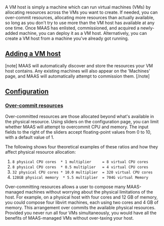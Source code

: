<!-- deb-2-7-cli
||2.7|2.8|2.9|
|-----:|:-----:|:-----:|:-----:|
|Snap|[CLI](/t/adding-a-vm-host/2286) ~ [UI](/t/adding-a-vm-host/2287)|[CLI](/t/adding-a-vm-host/2288) ~ [UI](/t/adding-a-vm-host/2289)|[CLI](/t/adding-a-vm-host/2290) ~ [UI](/t/adding-a-vm-host/2291)|
|Packages|CLI ~ [UI](/t/adding-a-vm-host/2293)|[CLI](/t/adding-a-vm-host/2294) ~ [UI](/t/adding-a-vm-host/2295)|[CLI](/t/adding-a-vm-host/2296) ~ [UI](/t/adding-a-vm-host/2297)|
 deb-2-7-cli -->

<!-- deb-2-7-ui
||2.7|2.8|2.9|
|-----:|:-----:|:-----:|:-----:|
|Snap|[CLI](/t/adding-a-vm-host/2286) ~ [UI](/t/adding-a-vm-host/2287)|[CLI](/t/adding-a-vm-host/2288) ~ [UI](/t/adding-a-vm-host/2289)|[CLI](/t/adding-a-vm-host/2290) ~ [UI](/t/adding-a-vm-host/2291)|
|Packages|[CLI](/t/adding-a-vm-host/2292) ~ UI|[CLI](/t/adding-a-vm-host/2294) ~ [UI](/t/adding-a-vm-host/2295)|[CLI](/t/adding-a-vm-host/2296) ~ [UI](/t/adding-a-vm-host/2297)|
 deb-2-7-ui -->

<!-- deb-2-8-cli
||2.7|2.8|2.9|
|-----:|:-----:|:-----:|:-----:|
|Snap|[CLI](/t/adding-a-vm-host/2286) ~ [UI](/t/adding-a-vm-host/2287)|[CLI](/t/adding-a-vm-host/2288) ~ [UI](/t/adding-a-vm-host/2289)|[CLI](/t/adding-a-vm-host/2290) ~ [UI](/t/adding-a-vm-host/2291)|
|Packages|[CLI](/t/adding-a-vm-host/2292) ~ [UI](/t/adding-a-vm-host/2293)|CLI ~ [UI](/t/adding-a-vm-host/2295)|[CLI](/t/adding-a-vm-host/2296) ~ [UI](/t/adding-a-vm-host/2297)|
 deb-2-8-cli -->

<!-- deb-2-8-ui
||2.7|2.8|2.9|
|-----:|:-----:|:-----:|:-----:|
|Snap|[CLI](/t/adding-a-vm-host/2286) ~ [UI](/t/adding-a-vm-host/2287)|[CLI](/t/adding-a-vm-host/2288) ~ [UI](/t/adding-a-vm-host/2289)|[CLI](/t/adding-a-vm-host/2290) ~ [UI](/t/adding-a-vm-host/2291)|
|Packages|[CLI](/t/adding-a-vm-host/2292) ~ [UI](/t/adding-a-vm-host/2293)|[CLI](/t/adding-a-vm-host/2294) ~ UI|[CLI](/t/adding-a-vm-host/2296) ~ [UI](/t/adding-a-vm-host/2297)|
 deb-2-8-ui -->

<!-- deb-2-9-cli
||2.7|2.8|2.9|
|-----:|:-----:|:-----:|:-----:|
|Snap|[CLI](/t/adding-a-vm-host/2286) ~ [UI](/t/adding-a-vm-host/2287)|[CLI](/t/adding-a-vm-host/2288) ~ [UI](/t/adding-a-vm-host/2289)|[CLI](/t/adding-a-vm-host/2290) ~ [UI](/t/adding-a-vm-host/2291)|
|Packages|[CLI](/t/adding-a-vm-host/2292) ~ [UI](/t/adding-a-vm-host/2293)|[CLI](/t/adding-a-vm-host/2294) ~ [UI](/t/adding-a-vm-host/2295)|CLI ~ [UI](/t/adding-a-vm-host/2297)|
 deb-2-9-cli -->

<!-- deb-2-9-ui
||2.7|2.8|2.9|
|-----:|:-----:|:-----:|:-----:|
|Snap|[CLI](/t/adding-a-vm-host/2286) ~ [UI](/t/adding-a-vm-host/2287)|[CLI](/t/adding-a-vm-host/2288) ~ [UI](/t/adding-a-vm-host/2289)|[CLI](/t/adding-a-vm-host/2290) ~ [UI](/t/adding-a-vm-host/2291)|
|Packages|[CLI](/t/adding-a-vm-host/2292) ~ [UI](/t/adding-a-vm-host/2293)|[CLI](/t/adding-a-vm-host/2294) ~ [UI](/t/adding-a-vm-host/2295)|[CLI](/t/adding-a-vm-host/2296) ~ UI|
 deb-2-9-ui -->

<!-- snap-2-7-cli
||2.7|2.8|2.9|
|-----:|:-----:|:-----:|:-----:|
|Snap|CLI ~ [UI](/t/adding-a-vm-host/2287)|[CLI](/t/adding-a-vm-host/2288) ~ [UI](/t/adding-a-vm-host/2289)|[CLI](/t/adding-a-vm-host/2290) ~ [UI](/t/adding-a-vm-host/2291)|
|Packages|[CLI](/t/adding-a-vm-host/2292) ~ [UI](/t/adding-a-vm-host/2293)|[CLI](/t/adding-a-vm-host/2294) ~ [UI](/t/adding-a-vm-host/2295)|[CLI](/t/adding-a-vm-host/2296) ~ [UI](/t/adding-a-vm-host/2297)|
 snap-2-7-cli -->

<!-- snap-2-7-ui
||2.7|2.8|2.9|
|-----:|:-----:|:-----:|:-----:|
|Snap|[CLI](/t/adding-a-vm-host/2286) ~ UI|[CLI](/t/adding-a-vm-host/2288) ~ [UI](/t/adding-a-vm-host/2289)|[CLI](/t/adding-a-vm-host/2290) ~ [UI](/t/adding-a-vm-host/2291)|
|Packages|[CLI](/t/adding-a-vm-host/2292) ~ [UI](/t/adding-a-vm-host/2293)|[CLI](/t/adding-a-vm-host/2294) ~ [UI](/t/adding-a-vm-host/2295)|[CLI](/t/adding-a-vm-host/2296) ~ [UI](/t/adding-a-vm-host/2297)|
 snap-2-7-ui -->

<!-- snap-2-8-cli
||2.7|2.8|2.9|
|-----:|:-----:|:-----:|:-----:|
|Snap|[CLI](/t/adding-a-vm-host/2286) ~ [UI](/t/adding-a-vm-host/2287)|CLI ~ [UI](/t/adding-a-vm-host/2289)|[CLI](/t/adding-a-vm-host/2290) ~ [UI](/t/adding-a-vm-host/2291)|
|Packages|[CLI](/t/adding-a-vm-host/2292) ~ [UI](/t/adding-a-vm-host/2293)|[CLI](/t/adding-a-vm-host/2294) ~ [UI](/t/adding-a-vm-host/2295)|[CLI](/t/adding-a-vm-host/2296) ~ [UI](/t/adding-a-vm-host/2297)|
 snap-2-8-cli -->

<!-- snap-2-8-ui
||2.7|2.8|2.9|
|-----:|:-----:|:-----:|:-----:|
|Snap|[CLI](/t/adding-a-vm-host/2286) ~ [UI](/t/adding-a-vm-host/2287)|[CLI](/t/adding-a-vm-host/2288) ~ UI|[CLI](/t/adding-a-vm-host/2290) ~ [UI](/t/adding-a-vm-host/2291)|
|Packages|[CLI](/t/adding-a-vm-host/2292) ~ [UI](/t/adding-a-vm-host/2293)|[CLI](/t/adding-a-vm-host/2294) ~ [UI](/t/adding-a-vm-host/2295)|[CLI](/t/adding-a-vm-host/2296) ~ [UI](/t/adding-a-vm-host/2297)|
 snap-2-8-ui -->

<!-- snap-2-9-cli
||2.7|2.8|2.9|
|-----:|:-----:|:-----:|:-----:|
|Snap|[CLI](/t/adding-a-vm-host/2286) ~ [UI](/t/adding-a-vm-host/2287)|[CLI](/t/adding-a-vm-host/2288) ~ [UI](/t/adding-a-vm-host/2289)|CLI ~ [UI](/t/adding-a-vm-host/2291)|
|Packages|[CLI](/t/adding-a-vm-host/2292) ~ [UI](/t/adding-a-vm-host/2293)|[CLI](/t/adding-a-vm-host/2294) ~ [UI](/t/adding-a-vm-host/2295)|[CLI](/t/adding-a-vm-host/2296) ~ [UI](/t/adding-a-vm-host/2297)|
 snap-2-9-cli -->

<!-- snap-2-9-ui
||2.7|2.8|2.9|
|-----:|:-----:|:-----:|:-----:|
|Snap|[CLI](/t/adding-a-vm-host/2286) ~ [UI](/t/adding-a-vm-host/2287)|[CLI](/t/adding-a-vm-host/2288) ~ [UI](/t/adding-a-vm-host/2289)|[CLI](/t/adding-a-vm-host/2290) ~ UI|
|Packages|[CLI](/t/adding-a-vm-host/2292) ~ [UI](/t/adding-a-vm-host/2293)|[CLI](/t/adding-a-vm-host/2294) ~ [UI](/t/adding-a-vm-host/2295)|[CLI](/t/adding-a-vm-host/2296) ~ [UI](/t/adding-a-vm-host/2297)|
 snap-2-9-ui -->

A VM host is simply a machine which can run virtual machines (VMs) by allocating  resources across the VMs you want to create.  If needed, you can over-commit resources, allocating more resources than actually available, so long as you don't try to use more than the VM host has available at any one time. Once MAAS has enlisted, commissioned, and acquired a newly-added machine, you can deploy it as a VM host.  Alternatively, you can create a VM host from a machine you've already got running.

<!-- deb-2-7-cli
[note type="caution" status="Warning"]
You **must** [configure your network](/t/vm-host-networking/3216) to support a VM host before following the procedures in this section.  You will also want to make sure that you have [set up SSH](/t/vm-host-networking/3216#heading--set-up-ssh) (if needed) before you follow any procedures in this section. 
[/note]

#### Six questions you may have:

1. [How do I configure networking for VM hosts?](/t/vm-host-networking/3216)
2. [How do I set up SSH when manually adding a VM host?](/t/vm-host-networking/3216#heading--set-up-ssh)
3. [How do I add a VM host?](#heading--adding-a-vm-host)
4. [How do I configure a VM host after I've added it?](#heading--configuration)
5. [How do I over-commit resources on a host?](#heading--overcommit-resources)
6. [How do I add a VM host using MAAS versions below 2.5?](https://old-docs.maas.io/2.5/en/manage-kvm-add-host)
 deb-2-7-cli -->

<!-- deb-2-7-ui
[note type="caution" status="Warning"]
You **must** [configure your network](/t/vm-host-networking/3217) to support a VM host before following the procedures in this section.  You will also want to make sure that you have [set up SSH](/t/vm-host-networking/3217#heading--set-up-ssh) (if needed) before you follow any procedures in this section. 
[/note]

#### Six questions you may have:

1. [How do I configure networking for VM hosts?](/t/vm-host-networking/3217)
2. [How do I set up SSH when manually adding a VM host?](/t/vm-host-networking/3217#heading--set-up-ssh)
3. [How do I add a VM host?](#heading--adding-a-vm-host)
4. [How do I configure a VM host after I've added it?](#heading--configuration)
5. [How do I over-commit resources on a host?](#heading--overcommit-resources)
6. [How do I add a VM host using MAAS versions below 2.5?](https://old-docs.maas.io/2.5/en/manage-kvm-add-host)
 deb-2-7-ui -->

<!-- deb-2-8-cli
[note type="caution" status="Warning"]
You **must** [configure your network](/t/vm-host-networking/3218) to support a VM host before following the procedures in this section.  You will also want to make sure that you have [set up SSH](/t/vm-host-networking/3218#heading--set-up-ssh) (if needed) before you follow any procedures in this section. 
[/note]

#### Six questions you may have:

1. [How do I configure networking for VM hosts?](/t/vm-host-networking/3218)
2. [How do I set up SSH when manually adding a VM host?](/t/vm-host-networking/3218#heading--set-up-ssh)
3. [How do I add a VM host?](#heading--adding-a-vm-host)
4. [How do I configure a VM host after I've added it?](#heading--configuration)
5. [How do I over-commit resources on a host?](#heading--overcommit-resources)
6. [How do I add a VM host using MAAS versions below 2.5?](https://old-docs.maas.io/2.5/en/manage-kvm-add-host)
 deb-2-8-cli -->

<!-- deb-2-8-ui
[note type="caution" status="Warning"]
You **must** [configure your network](/t/vm-host-networking/3219) to support a VM host before following the procedures in this section.  You will also want to make sure that you have [set up SSH](/t/vm-host-networking/3219#heading--set-up-ssh) (if needed) before you follow any procedures in this section. 
[/note]

#### Six questions you may have:

1. [How do I configure networking for VM hosts?](/t/vm-host-networking/3219)
2. [How do I set up SSH when manually adding a VM host?](/t/vm-host-networking/3219#heading--set-up-ssh)
3. [How do I add a VM host?](#heading--adding-a-vm-host)
4.  [How do I configure a VM host after I've added it?](#heading--configuration)
5. [How do I over-commit resources on a host?](#heading--overcommit-resources)
6. [How do I add a VM host using MAAS versions below 2.5?](https://old-docs.maas.io/2.5/en/manage-kvm-add-host)
 deb-2-8-ui -->

<!-- deb-2-9-cli
[note type="caution" status="Warning"]
You **must** [configure your network](/t/vm-host-networking/3220) to support a VM host before following the procedures in this section.  You will also want to make sure that you have [set up SSH](/t/vm-host-networking/3220#heading--set-up-ssh) (if needed) before you follow any procedures in this section. 
[/note]

#### Six questions you may have:

1. [How do I configure networking for VM hosts?](/t/vm-host-networking/3220)
2. [How do I set up SSH when manually adding a VM host?](/t/vm-host-networking/3220#heading--set-up-ssh)
3. [How do I add a VM host?](#heading--adding-a-vm-host)
4.  [How do I configure a VM host after I've added it?](#heading--configuration)
5. [How do I over-commit resources on a host?](#heading--overcommit-resources)
6. [How do I add a VM host using MAAS versions below 2.5?](https://old-docs.maas.io/2.5/en/manage-kvm-add-host)
 deb-2-9-cli -->

<!-- deb-2-9-ui
[note type="caution" status="Warning"]
You **must** [configure your network](/t/vm-host-networking/3221) to support a VM host before following the procedures in this section.  You will also want to make sure that you have [set up SSH](/t/vm-host-networking/3221#heading--set-up-ssh) (if needed) before you follow any procedures in this section. 
[/note]

#### Six questions you may have:

1. [How do I configure networking for VM hosts?](/t/vm-host-networking/3221)
2. [How do I set up SSH when manually adding a VM host?](/t/vm-host-networking/3221#heading--set-up-ssh)
3. [How do I add a VM host?](#heading--adding-a-vm-host)
4.  [How do I configure a VM host after I've added it?](#heading--configuration)
5. [How do I over-commit resources on a host?](#heading--overcommit-resources)
6. [How do I add a VM host using MAAS versions below 2.5?](https://old-docs.maas.io/2.5/en/manage-kvm-add-host)
 deb-2-9-ui -->

<!-- snap-2-7-cli
[note type="caution" status="Warning"]
You **must** [configure your network](/t/vm-host-networking/3210) to support a VM host before following the procedures in this section.  You will also want to make sure that you have [set up SSH](/t/vm-host-networking/3210#heading--set-up-ssh) (if needed) before you follow any procedures in this section. 
[/note]

#### Six questions you may have:

1. [How do I configure networking for VM hosts?](/t/vm-host-networking/3210)
2. [How do I set up SSH when manually adding a VM host?](/t/vm-host-networking/3210#heading--set-up-ssh)
3. [How do I add a VM host?](#heading--adding-a-vm-host)
4.  [How do I configure a VM host after I've added it?](#heading--configuration)
5. [How do I over-commit resources on a host?](#heading--overcommit-resources)
6. [How do I add a VM host using MAAS versions below 2.5?](https://old-docs.maas.io/2.5/en/manage-kvm-add-host)
 snap-2-7-cli -->

<!-- snap-2-7-ui
[note type="caution" status="Warning"]
You **must** [configure your network](/t/vm-host-networking/3211) to support a VM host before following the procedures in this section.  You will also want to make sure that you have [set up SSH](/t/vm-host-networking/3211#heading--set-up-ssh) (if needed) before you follow any procedures in this section. 
[/note]

#### Six questions you may have:

1. [How do I configure networking for VM hosts?](/t/vm-host-networking/3211)
2. [How do I set up SSH when manually adding a VM host?](/t/vm-host-networking/3211#heading--set-up-ssh)
3. [How do I add a VM host?](#heading--adding-a-vm-host)
4.  [How do I configure a VM host after I've added it?](#heading--configuration)
5. [How do I over-commit resources on a host?](#heading--overcommit-resources)
6. [How do I add a VM host using MAAS versions below 2.5?](https://old-docs.maas.io/2.5/en/manage-kvm-add-host)
 snap-2-7-ui -->

<!-- snap-2-8-cli
[note type="caution" status="Warning"]
You **must** [configure your network](/t/vm-host-networking/3212) to support a VM host before following the procedures in this section.  You will also want to make sure that you have [set up SSH](/t/vm-host-networking/3212#heading--set-up-ssh) (if needed) before you follow any procedures in this section. 
[/note]

#### Six questions you may have:

1. [How do I configure networking for VM hosts?](/t/vm-host-networking/3212)
2. [How do I set up SSH when manually adding a VM host?](/t/vm-host-networking/3212#heading--set-up-ssh)
3. [How do I add a VM host?](#heading--adding-a-vm-host)
4.  [How do I configure a VM host after I've added it?](#heading--configuration)
5. [How do I over-commit resources on a host?](#heading--overcommit-resources)
6. [How do I add a VM host using MAAS versions below 2.5?](https://old-docs.maas.io/2.5/en/manage-kvm-add-host)
 snap-2-8-cli -->

<!-- snap-2-8-ui
[note type="caution" status="Warning"]
You **must** [configure your network](/t/vm-host-networking/3213) to support a VM host before following the procedures in this section.  You will also want to make sure that you have [set up SSH](/t/vm-host-networking/3213#heading--set-up-ssh) (if needed) before you follow any procedures in this section. 
[/note]

#### Six questions you may have:

1. [How do I configure networking for VM hosts?](/t/vm-host-networking/3213)
2. [How do I set up SSH when manually adding a VM host?](/t/vm-host-networking/3213#heading--set-up-ssh)
3. [How do I add a VM host?](#heading--adding-a-vm-host)
4.  [How do I configure a VM host after I've added it?](#heading--configuration)
5. [How do I over-commit resources on a host?](#heading--overcommit-resources)
6. [How do I add a VM host using MAAS versions below 2.5?](https://old-docs.maas.io/2.5/en/manage-kvm-add-host)
 snap-2-8-ui -->

<!-- snap-2-9-cli
[note type="caution" status="Warning"]
You **must** [configure your network](/t/vm-host-networking/3214) to support a VM host before following the procedures in this section.  You will also want to make sure that you have [set up SSH](/t/vm-host-networking/3214#heading--set-up-ssh) (if needed) before you follow any procedures in this section. 
[/note]

#### Six questions you may have:

1. [How do I configure networking for VM hosts?](/t/vm-host-networking/3214)
2. [How do I set up SSH when manually adding a VM host?](/t/vm-host-networking/3214#heading--set-up-ssh)
3. [How do I add a VM host?](#heading--adding-a-vm-host)
4.  [How do I configure a VM host after I've added it?](#heading--configuration)
5. [How do I over-commit resources on a host?](#heading--overcommit-resources)
6. [How do I add a VM host using MAAS versions below 2.5?](https://old-docs.maas.io/2.5/en/manage-kvm-add-host)
 snap-2-9-cli -->

<!-- snap-2-9-ui
[note type="caution" status="Warning"]
You **must** [configure your network](/t/vm-host-networking/3215) to support a VM host before following the procedures in this section.  You will also want to make sure that you have [set up SSH](/t/vm-host-networking/3215#heading--set-up-ssh) (if needed) before you follow any procedures in this section. 
[/note]

#### Six questions you may have:

1. [How do I configure networking for VM hosts?](/t/vm-host-networking/3215)
2. [How do I set up SSH when manually adding a VM host?](/t/vm-host-networking/3215#heading--set-up-ssh)
3. [How do I add a VM host?](#heading--adding-a-vm-host)
4.  [How do I configure a VM host after I've added it?](#heading--configuration)
5. [How do I over-commit resources on a host?](#heading--overcommit-resources)
6. [How do I add a VM host using MAAS versions below 2.5?](https://old-docs.maas.io/2.5/en/manage-kvm-add-host)
 snap-2-9-ui -->

<a href="#heading--adding-a-vm-host"><h2 id="heading--adding-a-vm-host">Adding a VM host</h2></a>

<!-- deb-2-7-ui deb-2-8-ui deb-2-9-ui snap-2-8-ui snap-2-7-ui snap-2-9-ui
After installing MAAS, the 'KVM' page is typically empty:

<a href="https://discourse.maas.io/uploads/default/original/1X/fa0cc573f34cb23ca0ac026e97ef5b618ff1fed3.jpeg" target = "_blank"><img src="https://discourse.maas.io/uploads/default/original/1X/fa0cc573f34cb23ca0ac026e97ef5b618ff1fed3.jpeg"></a> 

If you want to add a [libvirt](https://ubuntu.com/server/docs/virtualization-libvirt) or LXD VM host to a machine which is already installed, you can do so with the 'Add KVM' button:

<a href="https://discourse.maas.io/uploads/default/original/1X/197ae57b89b32546cf054fff49452f9025354af8.jpeg" target = "_blank"><img src="https://discourse.maas.io/uploads/default/original/1X/197ae57b89b32546cf054fff49452f9025354af8.jpeg"></a> 

Here, 'Virsh address' typically looks like the following for libvirt:

    qemu+ssh://<vm host IP>/system

of like this for LXD (Beta):

    https://10.0.0.100:8443
deb-2-7-ui deb-2-8-ui deb-2-9-ui snap-2-8-ui snap-2-7-ui snap-2-9-ui -->

<!-- deb-2-7-cli deb-2-8-cli deb-2-9-cli snap-2-8-cli snap-2-7-cli snap-2-9-cli
To add a VM host:

``` bash
maas $PROFILE vm-hosts create type=$VM_HOST_TYPE power_address=$POWER_ADDRESS \
    [power_user=$USERNAME] [power_pass=$PASSWORD] [zone=$ZONE] \
    [tags=$TAG1,$TAG2,...]
```

$VM_HOST_TYPE can currently take three values: `rsd`, `virsh`, and `lxd`.

$POWER_ADDRESS typically looks like the following for libvirt:

    qemu+ssh://<vm host IP>/system

of like this for LXD (Beta):

    https://10.0.0.100:8443

Both $USERNAME and $PASSWORD are optional for the virsh power type. $ZONE and $TAGS are optional for all VM hosts.

The `power_...` parameters will vary with power type.  See the [API reference](/docs/api#power-types) for a listing of available power types.

<h3>Some examples</h3>

For example, to create an RSD VM host, enter:

``` bash
maas $PROFILE vm-hosts create type=rsd power_address=10.3.0.1:8443 \
    power_user=admin power_pass=admin
```

To create a KVM host, enter the following:

``` bash
maas $PROFILE vm-hosts create type=virsh power_address=qemu+ssh://ubuntu@192.168.1.2/system
```
deb-2-7-cli deb-2-8-cli deb-2-9-cli snap-2-8-cli snap-2-7-cli snap-2-9-cli -->

[note]
MAAS will automatically discover and store the resources your VM host contains. Any existing machines will also appear on the 'Machines' page, and MAAS will automatically attempt to commission them.
[/note]

<a href="#heading--configuration"><h2 id="heading--configuration">Configuration</h2></a>

<!-- deb-2-7-ui deb-2-8-ui deb-2-9-ui snap-2-8-ui snap-2-7-ui snap-2-9-ui
VM hosts have several configuration options. Modify these by selecting the 'Configuration' tab and clicking 'Edit'. Options include a VM host's location, password, network zone, and default resource pool.

<a href="https://discourse.maas.io/uploads/default/original/1X/e6f9b3effcc9e4f44a09836cf6185449410bae7f.png" target = "_blank"><img src="https://discourse.maas.io/uploads/default/original/1X/e6f9b3effcc9e4f44a09836cf6185449410bae7f.png"></a>
deb-2-7-ui deb-2-8-ui deb-2-9-ui snap-2-8-ui snap-2-7-ui snap-2-9-ui -->

<!-- deb-2-7-cli deb-2-8-cli deb-2-9-cli snap-2-8-cli snap-2-7-cli snap-2-9-cli
Using the CLI, it's possible to update the configuration of a VM host.  You can change these configurable parameters with an `update` command -- but first, you'll want to know how to check the values of configurable parameters, both before and after the change.

<a href="#heading--list-vm-hosts"><h3 id="heading--list-vm-hosts">List VM-hosts</h3></a>

To begin, you can list your available KVM-hosts with the following command:

```
maas admin vm-hosts read | jq -r '(["ID, "VM-HOST","SYSID","CORES",
"USED","RAM", "USED","STORAGE", "USED"] | (., map(length*"-"))),
(.[]| [.id,.name,.host.system_id,.total.cores, .used.cores, .total.memory, .used.memory,.total.local_storage, .used.local_storage])
| @tsv' | column -t
```

This command is in the [CLI cookbook](/t/the-cli-cookbook/2218) as [lsvmh](/t/the-cli-cookbook/2218#heading--vm-host-list)

<a href="#heading--list-config-params"><h3 id="heading--list-config-params">List configurable VM host parameters</h3></a>

There are just a few parameters that you can change for a VM host.  You can list these, on a per-host basis, using the following two-step procedure:

1. Run the command above[lsvmh](/t/the-cli-cookbook/2218#heading--vm-host-list)) to get the VM host ID (different from the System ID, see the first column in the listing).

2. Enter the following command ([lsvmhc](/t/the-cli-cookbook/2218#heading--vm-host-config) to list configurable parameters:

```
maas admin vm-host read $ID | jq -r '(["ID","NAME","POOL","ZONE",
"CPU-O/C", "RAM-O/C", "TAGS"] | (., map(length*"-"))), (.| [.id,.name,
.pool.name, .zone.name,.cpu_over_commit_ratio, 
.memory_over_commit_ratio, .tags[]]) | @tsv' | column -t
```

where $ID is the ID (not System ID) of the VM-host.

<a href="#heading--change-vm-host-name"><h3 id="heading--change-vm-host-name">Change the VM host's name</h3></a>

You can change the VM host's name very simply, with this command:

    maas admin vm-host update $ID name=$NEW_NAME

where $ID is the VM host's ID (not System ID), and $NEW_NAME is the new name you want to assign.  You can check that the change was successful by just printing out the ID and name, like this:

```
maas admin vm-host read $ID | jq -r '(["ID","NAME"] 
| (., map(length*"-"))), (.| [.id,.name]) 
| @tsv' | column -t
```

You can find this script at [catvmname](/t/the-cli-cookbook-2218#heading--jq-check-vm-host-name).

<a href="#heading--change-vm-host-pool"><h3 id="heading--change-vm-host-pool">Change the VM host's pool</h3></a>

You can also change the VM host's pool with a simple command:

    maas admin vm-host update $ID pool=$VALID_POOL

where $ID is the VM host's ID (not System ID), and $VALID_POOL is the name of a pool that already exists.  If you mention a pool you haven't created yet, you'll get an error like this:

```
{"pool": ["Select a valid choice. That choice is not one of the available choices."]}
```

If you want to see the available choices, you can list pools with [catvmpool](/t/the-cli-cookbook-2218#heading--list-pools):

    maas admin resource-pools read | jq -r '.[] | (.name)'

If you really want to set your VM host to a new one, you just need to create a new one with this command:

    maas admin resource-pools create name=$NEW_POOL_NAME

Then double-check it with `catvmpools`, and assign your VM host to it using the earlier command. 
deb-2-7-cli deb-2-8-cli deb-2-9-cli snap-2-8-cli snap-2-7-cli snap-2-9-cli -->

<a href="#heading--overcommit-resources"><h3 id="heading--overcommit-resources">Over-commit resources</h3></a>

Over-committed resources are those allocated beyond what's available in the physical resource. Using sliders on the configuration page, you can limit whether MAAS will attempt to overcommit CPU and memory. The input fields to the right of the sliders accept floating-point values from 0 to 10, with a default value of 1.

The following shows four theoretical examples of these ratios and how they affect physical resource allocation:

1.  `8 physical CPU cores  * 1 multiplier     = 8 virtual CPU cores`
2.  `8 physical CPU cores  * 0.5 multiplier   = 4 virtual CPU cores`
3.  `32 physical CPU cores * 10.0 multiplier  = 320 virtual CPU cores`
4.  `128GB physical memory  * 5.5 multiplier  = 704G virtual Memory`

<!-- snap-2-7-ui snap-2-8-ui snap-2-9-ui deb-2-7-ui deb-2-8-ui deb-2-9-ui
<a href="https://discourse.maas.io/uploads/default/original/1X/27a8f21392af3d29a500e33f99e1f79c578cf29c.jpeg" target = "_blank"><img src="https://discourse.maas.io/uploads/default/original/1X/27a8f21392af3d29a500e33f99e1f79c578cf29c.jpeg"></a> 
snap-2-7-ui snap-2-8-ui snap-2-9-ui deb-2-7-ui deb-2-8-ui deb-2-9-ui -->

Over-committing resources allows a user to compose many MAAS-managed machines without worrying about the physical limitations of the host. For example, on a physical host with four cores and 12 GB of memory, you could compose four libvirt machines, each using two cores and 4 GB of memory.  This arrangement over commits the available physical resources. Provided you never run all four VMs simultaneously, you would have all the benefits of MAAS-managed VMs without over-taxing your host.